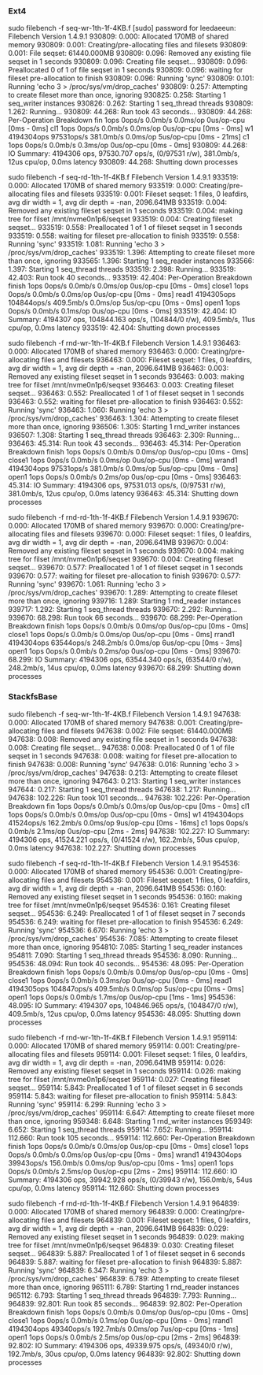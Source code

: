 ### Ext4


sudo filebench -f seq-wr-1th-1f-4KB.f 
[sudo] password for leedaeeun: 
Filebench Version 1.4.9.1
930809: 0.000: Allocated 170MB of shared memory
930809: 0.001: Creating/pre-allocating files and filesets
930809: 0.001: File seqset: 61440.000MB
930809: 0.096: Removed any existing file seqset in 1 seconds
930809: 0.096: Creating file seqset...
930809: 0.096: Preallocated 0 of 1 of file seqset in 1 seconds
930809: 0.096: waiting for fileset pre-allocation to finish
930809: 0.096: Running 'sync'
930809: 0.101: Running 'echo 3 > /proc/sys/vm/drop_caches'
930809: 0.257: Attempting to create fileset more than once, ignoring
930825: 0.258: Starting 1 seq_writer instances
930826: 0.262: Starting 1 seq_thread threads
930809: 1.262: Running...
930809: 44.268: Run took 43 seconds...
930809: 44.268: Per-Operation Breakdown
fin                  1ops        0ops/s   0.0mb/s      0.0ms/op        0us/op-cpu [0ms - 0ms]
cl1                  1ops        0ops/s   0.0mb/s      0.0ms/op        0us/op-cpu [0ms - 0ms]
w1                   4194304ops    97531ops/s 381.0mb/s      0.0ms/op        5us/op-cpu [0ms - 21ms]
c1                   1ops        0ops/s   0.0mb/s      0.3ms/op        0us/op-cpu [0ms - 0ms]
930809: 44.268: IO Summary: 4194306 ops, 97530.707 ops/s, (0/97531 r/w), 381.0mb/s,     12us cpu/op,   0.0ms latency
930809: 44.268: Shutting down processes


sudo filebench -f seq-rd-1th-1f-4KB.f 
Filebench Version 1.4.9.1
933519: 0.000: Allocated 170MB of shared memory
933519: 0.000: Creating/pre-allocating files and filesets
933519: 0.001: Fileset seqset: 1 files, 0 leafdirs, avg dir width = 1, avg dir depth = -nan, 2096.641MB
933519: 0.004: Removed any existing fileset seqset in 1 seconds
933519: 0.004: making tree for filset /mnt/nvme0n1p6/seqset
933519: 0.004: Creating fileset seqset...
933519: 0.558: Preallocated 1 of 1 of fileset seqset in 1 seconds
933519: 0.558: waiting for fileset pre-allocation to finish
933519: 0.558: Running 'sync'
933519: 1.081: Running 'echo 3 > /proc/sys/vm/drop_caches'
933519: 1.396: Attempting to create fileset more than once, ignoring
933565: 1.396: Starting 1 seq_reader instances
933566: 1.397: Starting 1 seq_thread threads
933519: 2.398: Running...
933519: 42.403: Run took 40 seconds...
933519: 42.404: Per-Operation Breakdown
finish               1ops        0ops/s   0.0mb/s      0.0ms/op        0us/op-cpu [0ms - 0ms]
close1               1ops        0ops/s   0.0mb/s      0.0ms/op        0us/op-cpu [0ms - 0ms]
read1                4194305ops   104844ops/s 409.5mb/s      0.0ms/op        5us/op-cpu [0ms - 0ms]
open1                1ops        0ops/s   0.0mb/s      0.1ms/op        0us/op-cpu [0ms - 0ms]
933519: 42.404: IO Summary: 4194307 ops, 104844.163 ops/s, (104844/0 r/w), 409.5mb/s,     11us cpu/op,   0.0ms latency
933519: 42.404: Shutting down processes


sudo filebench -f rnd-wr-1th-1f-4KB.f 
Filebench Version 1.4.9.1
936463: 0.000: Allocated 170MB of shared memory
936463: 0.000: Creating/pre-allocating files and filesets
936463: 0.000: Fileset seqset: 1 files, 0 leafdirs, avg dir width = 1, avg dir depth = -nan, 2096.641MB
936463: 0.003: Removed any existing fileset seqset in 1 seconds
936463: 0.003: making tree for filset /mnt/nvme0n1p6/seqset
936463: 0.003: Creating fileset seqset...
936463: 0.552: Preallocated 1 of 1 of fileset seqset in 1 seconds
936463: 0.552: waiting for fileset pre-allocation to finish
936463: 0.552: Running 'sync'
936463: 1.060: Running 'echo 3 > /proc/sys/vm/drop_caches'
936463: 1.304: Attempting to create fileset more than once, ignoring
936506: 1.305: Starting 1 rnd_writer instances
936507: 1.308: Starting 1 seq_thread threads
936463: 2.309: Running...
936463: 45.314: Run took 43 seconds...
936463: 45.314: Per-Operation Breakdown
finish               1ops        0ops/s   0.0mb/s      0.0ms/op        0us/op-cpu [0ms - 0ms]
close1               1ops        0ops/s   0.0mb/s      0.0ms/op        0us/op-cpu [0ms - 0ms]
wrand1               4194304ops    97531ops/s 381.0mb/s      0.0ms/op        5us/op-cpu [0ms - 0ms]
open1                1ops        0ops/s   0.0mb/s      0.2ms/op        0us/op-cpu [0ms - 0ms]
936463: 45.314: IO Summary: 4194306 ops, 97531.013 ops/s, (0/97531 r/w), 381.0mb/s,     12us cpu/op,   0.0ms latency
936463: 45.314: Shutting down processes


sudo filebench -f rnd-rd-1th-1f-4KB.f 
Filebench Version 1.4.9.1
939670: 0.000: Allocated 170MB of shared memory
939670: 0.000: Creating/pre-allocating files and filesets
939670: 0.000: Fileset seqset: 1 files, 0 leafdirs, avg dir width = 1, avg dir depth = -nan, 2096.641MB
939670: 0.004: Removed any existing fileset seqset in 1 seconds
939670: 0.004: making tree for filset /mnt/nvme0n1p6/seqset
939670: 0.004: Creating fileset seqset...
939670: 0.577: Preallocated 1 of 1 of fileset seqset in 1 seconds
939670: 0.577: waiting for fileset pre-allocation to finish
939670: 0.577: Running 'sync'
939670: 1.061: Running 'echo 3 > /proc/sys/vm/drop_caches'
939670: 1.289: Attempting to create fileset more than once, ignoring
939716: 1.289: Starting 1 rnd_reader instances
939717: 1.292: Starting 1 seq_thread threads
939670: 2.292: Running...
939670: 68.298: Run took 66 seconds...
939670: 68.299: Per-Operation Breakdown
finish               1ops        0ops/s   0.0mb/s      0.0ms/op        0us/op-cpu [0ms - 0ms]
close1               1ops        0ops/s   0.0mb/s      0.0ms/op        0us/op-cpu [0ms - 0ms]
rrand1               4194304ops    63544ops/s 248.2mb/s      0.0ms/op        6us/op-cpu [0ms - 3ms]
open1                1ops        0ops/s   0.0mb/s      0.2ms/op        0us/op-cpu [0ms - 0ms]
939670: 68.299: IO Summary: 4194306 ops, 63544.340 ops/s, (63544/0 r/w), 248.2mb/s,     14us cpu/op,   0.0ms latency
939670: 68.299: Shutting down processes




### StackfsBase


sudo filebench -f seq-wr-1th-1f-4KB.f
Filebench Version 1.4.9.1
947638: 0.000: Allocated 170MB of shared memory
947638: 0.001: Creating/pre-allocating files and filesets
947638: 0.002: File seqset: 61440.000MB
947638: 0.008: Removed any existing file seqset in 1 seconds
947638: 0.008: Creating file seqset...
947638: 0.008: Preallocated 0 of 1 of file seqset in 1 seconds
947638: 0.008: waiting for fileset pre-allocation to finish
947638: 0.008: Running 'sync'
947638: 0.016: Running 'echo 3 > /proc/sys/vm/drop_caches'
947638: 0.213: Attempting to create fileset more than once, ignoring
947643: 0.213: Starting 1 seq_writer instances
947644: 0.217: Starting 1 seq_thread threads
947638: 1.217: Running...
947638: 102.226: Run took 101 seconds...
947638: 102.226: Per-Operation Breakdown
fin                  1ops        0ops/s   0.0mb/s      0.0ms/op        0us/op-cpu [0ms - 0ms]
cl1                  1ops        0ops/s   0.0mb/s      0.0ms/op        0us/op-cpu [0ms - 0ms]
w1                   4194304ops    41524ops/s 162.2mb/s      0.0ms/op        9us/op-cpu [0ms - 16ms]
c1                   1ops        0ops/s   0.0mb/s      2.1ms/op        0us/op-cpu [2ms - 2ms]
947638: 102.227: IO Summary: 4194306 ops, 41524.221 ops/s, (0/41524 r/w), 162.2mb/s,     50us cpu/op,   0.0ms latency
947638: 102.227: Shutting down processes


sudo filebench -f seq-rd-1th-1f-4KB.f 
Filebench Version 1.4.9.1
954536: 0.000: Allocated 170MB of shared memory
954536: 0.001: Creating/pre-allocating files and filesets
954536: 0.001: Fileset seqset: 1 files, 0 leafdirs, avg dir width = 1, avg dir depth = -nan, 2096.641MB
954536: 0.160: Removed any existing fileset seqset in 1 seconds
954536: 0.160: making tree for filset /mnt/nvme0n1p6/seqset
954536: 0.161: Creating fileset seqset...
954536: 6.249: Preallocated 1 of 1 of fileset seqset in 7 seconds
954536: 6.249: waiting for fileset pre-allocation to finish
954536: 6.249: Running 'sync'
954536: 6.670: Running 'echo 3 > /proc/sys/vm/drop_caches'
954536: 7.085: Attempting to create fileset more than once, ignoring
954810: 7.085: Starting 1 seq_reader instances
954811: 7.090: Starting 1 seq_thread threads
954536: 8.090: Running...
954536: 48.094: Run took 40 seconds...
954536: 48.095: Per-Operation Breakdown
finish               1ops        0ops/s   0.0mb/s      0.0ms/op        0us/op-cpu [0ms - 0ms]
close1               1ops        0ops/s   0.0mb/s      0.3ms/op        0us/op-cpu [0ms - 0ms]
read1                4194305ops   104847ops/s 409.5mb/s      0.0ms/op        5us/op-cpu [0ms - 0ms]
open1                1ops        0ops/s   0.0mb/s      1.7ms/op        0us/op-cpu [1ms - 1ms]
954536: 48.095: IO Summary: 4194307 ops, 104846.965 ops/s, (104847/0 r/w), 409.5mb/s,     12us cpu/op,   0.0ms latency
954536: 48.095: Shutting down processes


sudo filebench -f rnd-wr-1th-1f-4KB.f 
Filebench Version 1.4.9.1
959114: 0.000: Allocated 170MB of shared memory
959114: 0.001: Creating/pre-allocating files and filesets
959114: 0.001: Fileset seqset: 1 files, 0 leafdirs, avg dir width = 1, avg dir depth = -nan, 2096.641MB
959114: 0.026: Removed any existing fileset seqset in 1 seconds
959114: 0.026: making tree for filset /mnt/nvme0n1p6/seqset
959114: 0.027: Creating fileset seqset...
959114: 5.843: Preallocated 1 of 1 of fileset seqset in 6 seconds
959114: 5.843: waiting for fileset pre-allocation to finish
959114: 5.843: Running 'sync'
959114: 6.299: Running 'echo 3 > /proc/sys/vm/drop_caches'
959114: 6.647: Attempting to create fileset more than once, ignoring
959348: 6.648: Starting 1 rnd_writer instances
959349: 6.652: Starting 1 seq_thread threads
959114: 7.652: Running...
959114: 112.660: Run took 105 seconds...
959114: 112.660: Per-Operation Breakdown
finish               1ops        0ops/s   0.0mb/s      0.0ms/op        0us/op-cpu [0ms - 0ms]
close1               1ops        0ops/s   0.0mb/s      0.0ms/op        0us/op-cpu [0ms - 0ms]
wrand1               4194304ops    39943ops/s 156.0mb/s      0.0ms/op        9us/op-cpu [0ms - 1ms]
open1                1ops        0ops/s   0.0mb/s      2.5ms/op        0us/op-cpu [2ms - 2ms]
959114: 112.660: IO Summary: 4194306 ops, 39942.928 ops/s, (0/39943 r/w), 156.0mb/s,     54us cpu/op,   0.0ms latency
959114: 112.660: Shutting down processes


sudo filebench -f rnd-rd-1th-1f-4KB.f 
Filebench Version 1.4.9.1
964839: 0.000: Allocated 170MB of shared memory
964839: 0.000: Creating/pre-allocating files and filesets
964839: 0.001: Fileset seqset: 1 files, 0 leafdirs, avg dir width = 1, avg dir depth = -nan, 2096.641MB
964839: 0.029: Removed any existing fileset seqset in 1 seconds
964839: 0.029: making tree for filset /mnt/nvme0n1p6/seqset
964839: 0.030: Creating fileset seqset...
964839: 5.887: Preallocated 1 of 1 of fileset seqset in 6 seconds
964839: 5.887: waiting for fileset pre-allocation to finish
964839: 5.887: Running 'sync'
964839: 6.347: Running 'echo 3 > /proc/sys/vm/drop_caches'
964839: 6.789: Attempting to create fileset more than once, ignoring
965111: 6.789: Starting 1 rnd_reader instances
965112: 6.793: Starting 1 seq_thread threads
964839: 7.793: Running...
964839: 92.801: Run took 85 seconds...
964839: 92.802: Per-Operation Breakdown
finish               1ops        0ops/s   0.0mb/s      0.0ms/op        0us/op-cpu [0ms - 0ms]
close1               1ops        0ops/s   0.0mb/s      0.1ms/op        0us/op-cpu [0ms - 0ms]
rrand1               4194304ops    49340ops/s 192.7mb/s      0.0ms/op        7us/op-cpu [0ms - 1ms]
open1                1ops        0ops/s   0.0mb/s      2.5ms/op        0us/op-cpu [2ms - 2ms]
964839: 92.802: IO Summary: 4194306 ops, 49339.975 ops/s, (49340/0 r/w), 192.7mb/s,     30us cpu/op,   0.0ms latency
964839: 92.802: Shutting down processes
